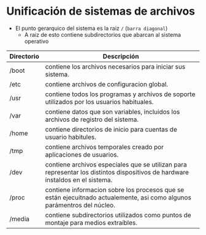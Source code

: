 
# Unificación de sistemas de archivos

- El punto gerarquico del sistema es la raiz `/` (`barra diagonal`)
    - A raiz de esto contiene subdirectorios que abarcan al sistema operativo

| Directorio | Descripción |
| ---------- | ----------- |
| /boot | contiene los archivos necesarios para iniciar sus sistema. |
| /etc  | contiene archivos de configuracion global. |
| /usr  | contiene todos los programas y archivos de soporte utilizados por los usuarios habituales. |
| /var  | contiene datos que son variables, incluidos los archivos de registro del sistema. |
| /home | contiene directorios de inicio para cuentas de usuario habitules. |
| /tmp  |  contiene archivos temporales creado por aplicaciones de usuarios. |
| /dev  | contiene archivos especiales que se utilizan para representar los distintos dispositivos de hardware instaldos en el sistema. |
| /proc | contiene informacion sobre los procesos que se están ejecuitnado actualemente, asi como algunos parámentros del núcleo. |
| /media | contiene subdirectorios utilizados como puntos de montaje para medios extraíbles. |

